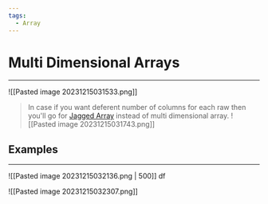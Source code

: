 ```yaml
---
tags:
  - Array
---
```


# Multi Dimensional Arrays
---

![[Pasted image 20231215031533.png]]

> In case if you want deferent number of columns for each raw then you'll go for [Jagged Array](Jagged%20Arrays) instead of multi dimensional array.
![[Pasted image 20231215031743.png]]

## Examples
---

![[Pasted image 20231215032136.png | 500]] df

![[Pasted image 20231215032307.png]]














